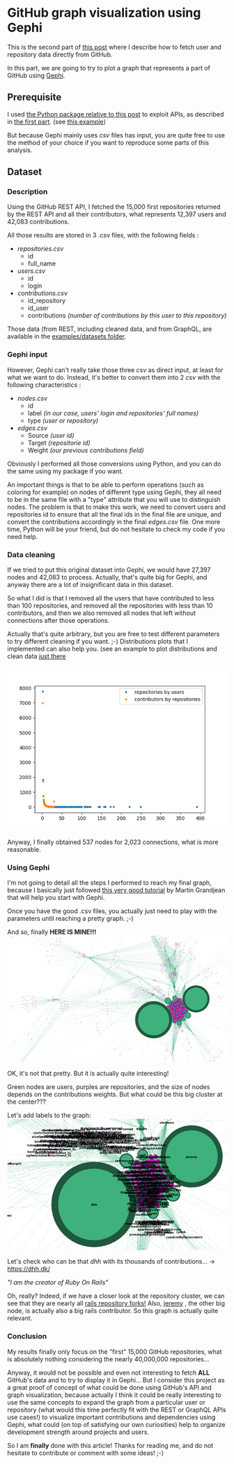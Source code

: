 # GitHub graph visualization using Gephi

This is the second part of <a href="part1.html">this post</a> where I
describe how to fetch user and repository data directly from GitHub.

In this part, we are going to try to plot a graph that represents a part
of GitHub using <a href="https://gephi.org/">Gephi</a>.

## Prerequisite

I used <a href="https://github.com/PaulBreugnot/GraphGitHub">the Python package relative to this post</a>
to exploit APIs, as described in <a href="part1.html">the first part</a>. (see [this example](https://github.com/PaulBreugnot/GraphGitHub/blob/master/examples/rest_api_example.py))

But because Gephi mainly uses <em>csv</em> files has input,
you are quite free to use the method of your choice if you want to
reproduce some parts of this analysis.

## Dataset
### Description

Using the GitHub REST API, I fetched the 15,000 first repositories returned
by the REST API and all their contributors, what represents 12,397 users and
42,083 contributions.

All those results are stored in 3 .csv files, with the following fields :

* <em>repositories.csv</em>
  * id
  * full_name
* <em>users.csv</em>
  * id
  * login
* <em>contributions.csv</em>
  * id_repository
  * id_user
  * contributions <em>(number of contributions by this user to this repository)</em>

Those data (from REST, including cleaned data, and from GraphQL, are available in the [examples/datasets folder](https://github.com/PaulBreugnot/GraphGitHub/tree/master/examples).

### Gephi input

However, Gephi can't really take those three <em>csv</em> as direct input,
at least for what we want to do. Instead, it's better to convert them into
2 <em>csv</em> with the following characteristics :

* <em>nodes.csv</em>
  * id
  * label <em>(in our case, users' login and repositories' full names)</em>
  * type <em>(<em>user</em> or <em>repository</em>)</em>
* <em>edges.csv</em>
  * Source <em>(user id)</em>
  * Target <em>(repositorie id)</em>
  * Weight <em>(our previous <em>contributions</em> field)</em>
  
Obviously I performed all those conversions using Python, and you can do
the same using my package if you want.

An important things is that to be able to perform operations (such as
coloring for example) on nodes of different type using Gephi, they all
need to be in the same file with a "type" attribute that you will use to
distinguish nodes. The problem is that to make this work, we need to
convert users and repositories id to ensure that all the final ids in the
final file are unique, and convert the contributions accordingly in the
final <em>edges.csv</em> file. One more time, Python will be your friend,
but do not hesitate to check my code if you need help.


### Data cleaning

If we tried to put this original dataset into Gephi, we would have 27,397
nodes and 42,083 to process. Actually, that's quite big for Gephi, and
anyway there are a lot of insignificant data in this dataset.

So what I did is that I removed all the users that have contributed to less
than 100 repositories, and removed all the repositories with less than 10
contributors, and then we also removed all nodes that left without
connections after those operations.

Actually that's quite arbitrary, but you are free to test different
parameters to try different cleaning if you want. ;-) Distributions plots
that I implemented can also help you. (see an example to plot distributions and clean data [just there](https://github.com/PaulBreugnot/GraphGitHub/blob/master/examples/data_cleaning_example.py)

![Distribution plot example](distributions_example.png)


Anyway, I finally obtained 537 nodes for 2,023 connections, what is more
reasonable.

### Using Gephi

I'm not going to detail all the steps I performed to reach my final graph,
because I basically just followed <a href="http://www.martingrandjean.ch/gephi-introduction/">this very good tutorial</a>
by Martin Grandjean that will help you start with Gephi.

Once you have the good .csv files, you actually just need to play with the
parameters until reaching a pretty graph. ;-)

And so, finally <strong>HERE IS MINE!!!</strong>
![Gephi Graph](gephi_without_labels.png)

OK, it's not that pretty. But it is actually quite interesting!

Green nodes are users, purples are repositories, and the size of nodes
depends on the contributions weights. But what could be this big cluster
at the center???

Let's add labels to the graph:
![Gephi Graph Cluster](gephi_graph_cluster.png)

Let's check who can be that <em>dhh</em> with its thousands
of contributions... -> <a href="https://dhh.dk/">https://dhh.dk/</a>

<em>"I am the creator of Ruby On Rails"</em>

Oh, really? Indeed, if we have a closer look at the repository cluster, we
can see that they are nearly all <a href="https://github.com/rails/rails">rails repository forks!</a>
Also, <a href="https://github.com/jeremy">jeremy</a>
, the other big node, is actually also a big rails contributor.
So this graph is actually quite relevant.

### Conclusion

My results finally only focus on the "first" 15,000 GitHub repositories,
what is absolutely nothing considering the nearly 40,000,000 repositories...

Anyway, it would not be possible and even not interesting to fetch
<strong>ALL</strong> GitHub's data and to try to display it in Gephi...
But I consider this project as a great proof of concept of what could be
done using GitHub's API and graph visualization, because actually I think
it could be really interesting to use the same concepts to expand the graph
from a particular user or repository (what would this time perfectly fit
with the REST or GraphQL APIs use cases!) to visualize important contributions
and dependencies using Gephi, what could (on top of satisfying our own
curiosities) help to organize development strength around projects and
users.

So I am <strong>finally</strong> done with this article! Thanks for
reading me, and do not hesitate to contribute or comment with some
ideas! ;-)
